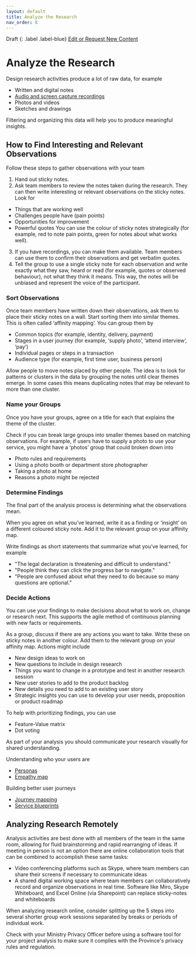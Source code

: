 ```yaml
---
layout: default
title: Analyze the Research
nav_order: 8
---
```


Draft
{: .label .label-blue}
[Edit or Request New Content](https://github.com/bcgov/user-research-guide/issues/new/choose)

# Analyze the Research

Design research activities produce a lot of raw data, for example

- Written and digital notes
- [Audio and screen capture recordings](https://bcgov.github.io/user-research-guide/conduct-research.html#record-the-session)
- Photos and videos
- Sketches and drawings

Filtering and organizing this data will help you to produce meaningful insights.

## How to Find Interesting and Relevant Observations

Follow these steps to gather observations with your team

1. Hand out sticky notes.
2. Ask team members to review the notes taken during the research. They can then write interesting or relevant observations on the sticky notes. Look for
  - Things that are working well
  - Challenges people have (pain points)
  - Opportunities for improvement
  - Powerful quotes
You can use the colour of sticky notes strategically (for example, red to note pain points, green for notes about what works well).
3. If you have recordings, you can make them available. Team members can use them to confirm their observations and get verbatim quotes.
4. Tell the group to use a single sticky note for each observation and write exactly what they saw, heard or read (for example, quotes or observed behaviour), not what they think it means. This way, the notes will be unbiased and represent the voice of the participant.

### Sort Observations

Once team members have written down their observations, ask them to place their sticky notes on a wall. Start sorting them into similar themes. This is often called ‘affinity mapping’. You can group them by

- Common topics (for example, identity, delivery, payment)
- Stages in a user journey (for example, ‘supply photo’, ‘attend interview’, ‘pay’)
- Individual pages or steps in a transaction
- Audience type (for example, first time user, business person)

Allow people to move notes placed by other people. The idea is to look for patterns or clusters in the data by grouping the notes until clear themes emerge. In some cases this means duplicating notes that may be relevant to more than one cluster.

### Name your Groups

Once you have your groups, agree on a title for each that explains the theme of the cluster.

Check if you can break large groups into smaller themes based on matching observations. For example, if users have to supply a photo to use your service, you might have a ‘photos’ group that could broken down into

- Photo rules and requirements
- Using a photo booth or department store photographer
- Taking a photo at home
- Reasons a photo might be rejected

### Determine Findings

The final part of the analysis process is determining what the observations mean.

When you agree on what you’ve learned, write it as a finding or ‘insight’ on a different coloured sticky note. Add it to the relevant group on your affinity map.

Write findings as short statements that summarize what you’ve learned, for example

- "The legal declaration is threatening and difficult to understand."
- "People think they can click the progress bar to navigate."
- "People are confused about what they need to do because so many questions are optional."

### Decide Actions

You can use your findings to make decisions about what to work on, change or research next. This supports the agile method of continuous planning with new facts or requirements.

As a group, discuss if there are any actions you want to take. Write these on sticky notes in another colour. Add them to the relevant group on your affinity map. Actions might include

- New design ideas to work on
- New questions to include in design research
- Things you want to change in a prototype and test in another research session
- New user stories to add to the product backlog
- New details you need to add to an existing user story
- Strategic insights you can use to develop your user needs, proposition or product roadmap

To help with prioritizing findings, you can use

- Feature-Value matrix
- Dot voting

As part of your analysis you should communicate your research visually for shared understanding.

Understanding who your users are
- [Personas](https://www2.gov.bc.ca/gov/content/governments/services-for-government/service-experience-digital-delivery/service-design/methods-and-tools/document-and-visualize/persona)
- [Empathy map](https://www2.gov.bc.ca/gov/content/governments/services-for-government/service-experience-digital-delivery/service-design/methods-and-tools/document-and-visualize/empathy-map)

Building better user journeys
- [Journey mapping](https://www2.gov.bc.ca/gov/content/governments/services-for-government/service-experience-digital-delivery/service-design/methods-and-tools/document-and-visualize/journey-map)
- [Service blueprints](https://www2.gov.bc.ca/gov/content/governments/services-for-government/service-experience-digital-delivery/service-design/methods-and-tools/document-and-visualize/service-blueprint)

## Analyzing Research Remotely

Analysis activities are best done with all members of the team in the same room, allowing for fluid brainstorming and rapid rearranging of ideas. If meeting in person is not an option there are online collaboration tools that can be combined to accomplish these same tasks:  
- Video conferencing platforms such as Skype, where team members can share their screens if necessary to communicate ideas
- A shared digital working space where team members can collaboratively record and organize observations in real time. Software like Miro, Skype Whiteboard, and Excel Online (via Sharepoint) can replace sticky-notes and whiteboards

When analyzing research online, consider splitting up the 5 steps into several shorter group work sessions separated by breaks or periods of individual work.

Check with your Ministry Privacy Officer before using a software tool for your project analysis to make sure it complies with the Province's privacy rules and regulation.  

